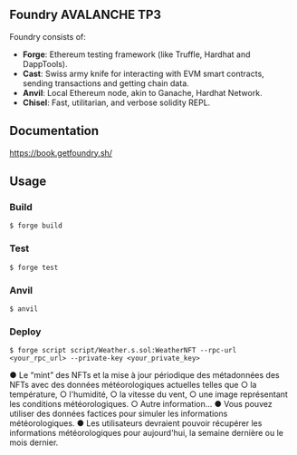 ## Foundry AVALANCHE TP3

Foundry consists of:

-   **Forge**: Ethereum testing framework (like Truffle, Hardhat and DappTools).
-   **Cast**: Swiss army knife for interacting with EVM smart contracts, sending transactions and getting chain data.
-   **Anvil**: Local Ethereum node, akin to Ganache, Hardhat Network.
-   **Chisel**: Fast, utilitarian, and verbose solidity REPL.

## Documentation

https://book.getfoundry.sh/

## Usage

### Build

```shell
$ forge build
```

### Test

```shell
$ forge test
```

### Anvil

```shell
$ anvil
```

### Deploy

```shell
$ forge script script/Weather.s.sol:WeatherNFT --rpc-url <your_rpc_url> --private-key <your_private_key>
```
 
● Le “mint” des NFTs et la mise à jour périodique des
métadonnées des NFTs avec des données météorologiques
actuelles telles que
○ la température,
○ l'humidité,
○ la vitesse du vent,
○ une image représentant les conditions météorologiques.
○ Autre information…
● Vous pouvez utiliser des données factices pour simuler les
informations météorologiques.
● Les utilisateurs devraient pouvoir récupérer les informations
météorologiques pour aujourd'hui, la semaine dernière ou le
mois dernier.
